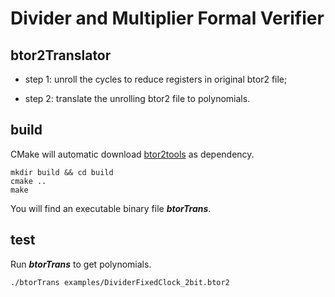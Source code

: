 # Divider and Multiplier Formal Verifier

## btor2Translator

* step 1: unroll the cycles to reduce registers in original btor2 file;

* step 2: translate the unrolling btor2 file to polynomials.

## build

CMake will automatic download [btor2tools](https://github.com/boolector/btor2tools) as dependency.

```shell
mkdir build && cd build
cmake ..
make
```

You will find an executable binary file ***btorTrans***.

## test

Run ***btorTrans*** to get polynomials.

```shell
./btorTrans examples/DividerFixedClock_2bit.btor2 
```
